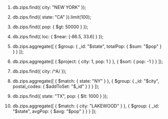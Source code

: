 
1. db.zips.find({ city: "NEW YORK" });

2. db.zips.find({ state: "CA" }).limit(100);

3. db.zips.find({ pop: { $gt: 50000 } });

4. db.zips.find({ loc: { $near: [‑86.5, 33.6] } });

5. db.zips.aggregate([ { $group: { _id: "$state", totalPop: { $sum: "$pop" } } } ]);

6. db.zips.aggregate([ { $project: { city: 1, pop: 1 } }, { $sort: { pop: -1 } } ]);

7. db.zips.find({ city: /^A/ });

8. db.zips.aggregate([ { $match: { state: "NY" } }, { $group: { _id: "$city", postal_codes: { $addToSet: "$_id" } } } ]);

9. db.zips.find({ state: "TX", pop: { $lt: 1000 } });

10. db.zips.aggregate([ { $match: { city: "LAKEWOOD" } }, { $group: { _id: "$state", avgPop: { $avg: "$pop" } } } ]);
